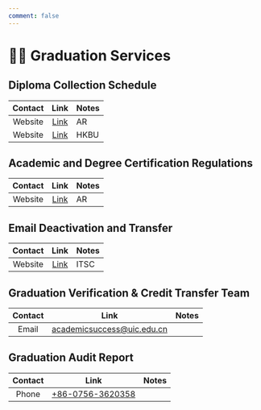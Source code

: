 ```yaml
---
comment: false
---
```


# 🧑‍🎓 Graduation Services

## Diploma Collection Schedule
| Contact | Link | Notes |
| :---: | :---: | --- |
| Website | [Link](https://ar.uic.edu.cn/graduate_services/Records_of_Studies/official_documents.htm) | AR |
| Website | [Link](https://ar.hkbu.edu.hk/graduate-services/diploma-issuance-and-collection-schedule) | HKBU |

## Academic and Degree Certification Regulations
| Contact | Link | Notes |
| :---: | :---: | --- |
| Website | [Link](https://ar.uic.edu.cn/graduate_services/Records_of_Studies/Certificate.htm) | AR |

## Email Deactivation and Transfer
| Contact | Link | Notes |
| :---: | :---: | --- |
| Website | [Link](https://itsc.uic.edu.cn/info/1437/5434.htm) | ITSC |

## Graduation Verification & Credit Transfer Team
| Contact | Link | Notes |
| :---: | :---: | --- |
| Email | [academicsuccess@uic.edu.cn](mailto:academicsuccess@uic.edu.cn) |  |

## Graduation Audit Report
| Contact | Link | Notes |
| :---: | :---: | --- |
| Phone | [+86-0756-3620358](tel:867563620358) |  |
